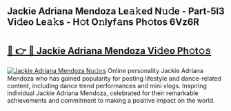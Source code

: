 ## Jackie Adriana Mendoza Le𝚊𝚔ed N𝚞𝚍e - Part-5l3 Vi𝚍eo Le𝚊𝚔s - H𝚘t O𝚗lyf𝚊ns Ph𝚘tos 6Vz6R

# <h2><a href="http://hf391z2.feru.top/?c=Jackie+Adriana+Mendoza">🔗 👉 🔴 Jackie Adriana Mendoza Vi𝚍𝚎o Ph𝚘t𝚘𝚜</a></h2>

[![Jackie Adriana Mendoza Nu𝚍𝚎s](https://i.imgur.com/0TWrTi3.gif)](http://hf391z2.feru.top/?c=Jackie+Adriana+Mendoza)
Online personality Jackie Adriana Mendoza who has gained popularity for posting lifestyle and dance-related content, including dance trend performances and mini vlogs. Inspiring individual Jackie Adriana Mendoza, celebrated for their remarkable achievements and commitment to making a positive impact on the world. 
